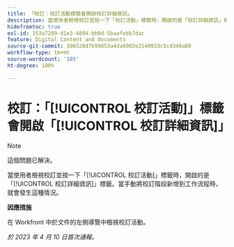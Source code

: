 ```yaml
---
title: 「校訂：校訂活動標籤會開啟校訂詳細資訊」
description: 當使用者檢視校訂並按一下「校訂活動」標籤時，開啟的是「校訂詳細資訊」標籤。當手動將校訂階段新增到工作流程時，就會發生這種情況。
hidefromtoc: true
exl-id: 153a7289-d1e3-4894-bb0d-5baafebb7dac
feature: Digital Content and Documents
source-git-commit: 386528d7b99053a4da6982e2140933c5cd348a08
workflow-type: tm+mt
source-wordcount: '103'
ht-degree: 100%

---
```


# 校訂：「[!UICONTROL 校訂活動]」標籤會開啟「[!UICONTROL 校訂詳細資訊]」

<!--This article is on WF and WFP TOCs-->

<!--Valid issue, live for workaround-->

>[!NOTE]
>
>這個問題已解決。

當使用者檢視校訂並按一下「[!UICONTROL 校訂活動]」標籤時，開啟的是「[!UICONTROL 校訂詳細資訊]」標籤。當手動將校訂階段新增到工作流程時，就會發生這種情況。

**因應措施**

在 Workfront 中於文件的左側導覽中檢視校訂活動。

_於 2023 年 4 月 10 日首次通報。_
